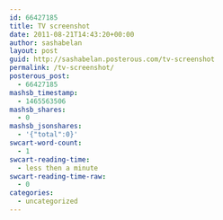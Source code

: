 ```yaml
---
id: 66427185
title: TV screenshot
date: 2011-08-21T14:43:20+00:00
author: sashabelan
layout: post
guid: http://sashabelan.posterous.com/tv-screenshot
permalink: /tv-screenshot/
posterous_post:
  - 66427185
mashsb_timestamp:
  - 1465563506
mashsb_shares:
  - 0
mashsb_jsonshares:
  - '{"total":0}'
swcart-word-count:
  - 1
swcart-reading-time:
  - less then a minute
swcart-reading-time-raw:
  - 0
categories:
  - uncategorized
---
```

[](http://instagr.am/p/K4l5U/)